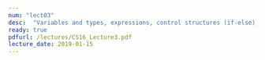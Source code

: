 ```yaml
---
num: "lect03"
desc:  "Variables and types, expressions, control structures (if-else), input/output "
ready: true
pdfurl: /lectures/CS16_Lecture3.pdf
lecture_date: 2019-01-15
---
```

